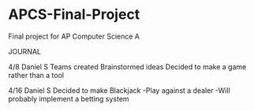 # APCS-Final-Project
Final project for AP Computer Science A

JOURNAL

4/8 Daniel S
Teams created
Brainstormed ideas
Decided to make a game rather than a tool

4/16 Daniel S
Decided to make Blackjack
-Play against a dealer
-Will probably implement a betting system
